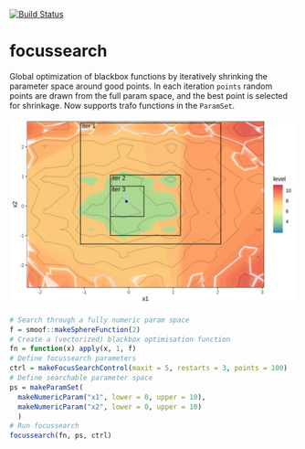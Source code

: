 [![Build Status](https://travis-ci.org/berndbischl/focussearch.svg?branch=master)](https://travis-ci.org/berndbischl/focussearch)

# focussearch

Global optimization of blackbox functions by iteratively shrinking the parameter space around good points.
In each iteration `points` random points are drawn from the full param space, and the best point is selected
for shrinkage. 
Now supports trafo functions in the `ParamSet`.

![focussearch visualiation](inst/visualisation.jpeg)

```r
# Search through a fully numeric param space
f = smoof::makeSphereFunction(2)
# Create a (vectorized) blackbox optimisation function
fn = function(x) apply(x, 1, f)
# Define focussearch parameters
ctrl = makeFocusSearchControl(maxit = 5, restarts = 3, points = 100)
# Define searchable parameter space
ps = makeParamSet(
  makeNumericParam("x1", lower = 0, upper = 10),
  makeNumericParam("x2", lower = 0, upper = 10)
  )
# Run focussearch
focussearch(fn, ps, ctrl)
```
